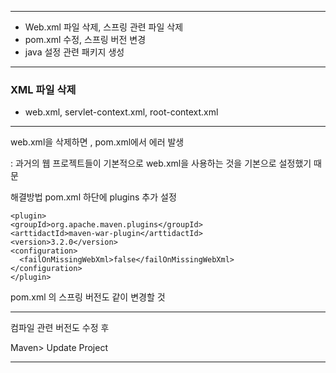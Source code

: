<hr />
<ul>
<li>Web.xml 파일 삭제, 스프링 관련 파일 삭제</li>
<li>pom.xml 수정, 스프링 버전 변경</li>
<li>java 설정 관련 패키지 생성</li>
</ul>
<hr />
<h3 id="xml-파일-삭제">XML 파일 삭제</h3>
<ul>
<li>web.xml, servlet-context.xml, root-context.xml</li>
</ul>
<hr />
<p>web.xml을 삭제하면 , pom.xml에서 에러 발생</p>
<p>: 과거의 웹 프로젝트들이 기본적으로 web.xml을 사용하는 것을
  기본으로 설정했기 때문</p>
<p>해결방법
pom.xml 하단에 plugins 추가 설정</p>
<pre><code class="language-java">&lt;plugin&gt;
&lt;groupId&gt;org.apache.maven.plugins&lt;/groupId&gt;
&lt;arttidactId&gt;maven-war-plugin&lt;/arttidactId&gt;
&lt;version&gt;3.2.0&lt;/version&gt;
&lt;configuration&gt;
  &lt;failOnMissingWebXml&gt;false&lt;/failOnMissingWebXml&gt;
&lt;/configuration&gt;
&lt;/plugin&gt;
</code></pre>
<p>pom.xml 의 스프링 버전도 같이 변경할 것</p>
<hr />
<p>컴파일 관련 버전도 수정 후 </p>
<p>Maven&gt; Update Project</p>
<hr />